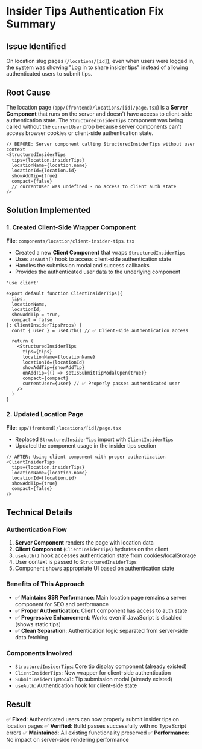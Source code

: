 # Insider Tips Authentication Fix Summary

## Issue Identified
On location slug pages (`/locations/[id]`), even when users were logged in, the system was showing "Log in to share insider tips" instead of allowing authenticated users to submit tips.

## Root Cause
The location page (`app/(frontend)/locations/[id]/page.tsx`) is a **Server Component** that runs on the server and doesn't have access to client-side authentication state. The `StructuredInsiderTips` component was being called without the `currentUser` prop because server components can't access browser cookies or client-side authentication state.

```tsx
// BEFORE: Server component calling StructuredInsiderTips without user context
<StructuredInsiderTips
  tips={location.insiderTips}
  locationName={location.name}
  locationId={location.id}
  showAddTip={true}
  compact={false}
  // currentUser was undefined - no access to client auth state
/>
```

## Solution Implemented

### 1. Created Client-Side Wrapper Component
**File**: `components/location/client-insider-tips.tsx`

- Created a new **Client Component** that wraps `StructuredInsiderTips`
- Uses `useAuth()` hook to access client-side authentication state
- Handles the submission modal and success callbacks
- Provides the authenticated user data to the underlying component

```tsx
'use client'

export default function ClientInsiderTips({
  tips,
  locationName,
  locationId,
  showAddTip = true,
  compact = false
}: ClientInsiderTipsProps) {
  const { user } = useAuth() // ✅ Client-side authentication access
  
  return (
    <StructuredInsiderTips
      tips={tips}
      locationName={locationName}
      locationId={locationId}
      showAddTip={showAddTip}
      onAddTip={() => setIsSubmitTipModalOpen(true)}
      compact={compact}
      currentUser={user} // ✅ Properly passes authenticated user
    />
  )
}
```

### 2. Updated Location Page
**File**: `app/(frontend)/locations/[id]/page.tsx`

- Replaced `StructuredInsiderTips` import with `ClientInsiderTips`
- Updated the component usage in the insider tips section

```tsx
// AFTER: Using client component with proper authentication
<ClientInsiderTips
  tips={location.insiderTips}
  locationName={location.name}
  locationId={location.id}
  showAddTip={true}
  compact={false}
/>
```

## Technical Details

### Authentication Flow
1. **Server Component** renders the page with location data
2. **Client Component** (`ClientInsiderTips`) hydrates on the client
3. `useAuth()` hook accesses authentication state from cookies/localStorage
4. User context is passed to `StructuredInsiderTips`
5. Component shows appropriate UI based on authentication state

### Benefits of This Approach
- ✅ **Maintains SSR Performance**: Main location page remains a server component for SEO and performance
- ✅ **Proper Authentication**: Client component has access to auth state
- ✅ **Progressive Enhancement**: Works even if JavaScript is disabled (shows static tips)
- ✅ **Clean Separation**: Authentication logic separated from server-side data fetching

### Components Involved
- `StructuredInsiderTips`: Core tip display component (already existed)
- `ClientInsiderTips`: New wrapper for client-side authentication
- `SubmitInsiderTipModal`: Tip submission modal (already existed)
- `useAuth`: Authentication hook for client-side state

## Result
✅ **Fixed**: Authenticated users can now properly submit insider tips on location pages
✅ **Verified**: Build passes successfully with no TypeScript errors
✅ **Maintained**: All existing functionality preserved
✅ **Performance**: No impact on server-side rendering performance 